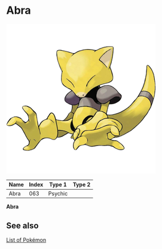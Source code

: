 # Abra


![Abra](images/063.png)

| **Name** | **Index** | **Type 1** | **Type 2** |
|----|----|----|----|
| Abra | 063 | Psychic  |  |

**Abra** 

## See also

[List of Pokémon](../pokemon.md)
